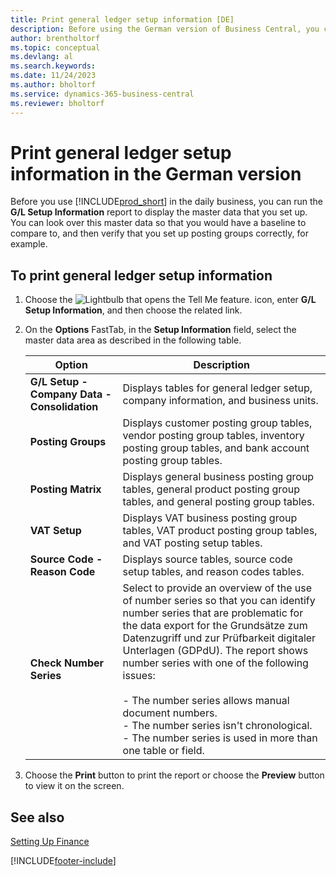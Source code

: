 ```yaml
---
title: Print general ledger setup information [DE]
description: Before using the German version of Business Central, you can run the G/L Setup Information report to display the master data that you set up.
author: brentholtorf
ms.topic: conceptual
ms.devlang: al
ms.search.keywords:
ms.date: 11/24/2023
ms.author: bholtorf
ms.service: dynamics-365-business-central
ms.reviewer: bholtorf
---
```


# Print general ledger setup information in the German version

Before you use [!INCLUDE[prod_short](../../includes/prod_short.md)] in the daily business, you can run the **G/L Setup Information** report to display the master data that you set up. You can look over this master data so that you would have a baseline to compare to, and then verify that you set up posting groups correctly, for example.  

## To print general ledger setup information  

1.  Choose the ![Lightbulb that opens the Tell Me feature.](../../media/ui-search/search_small.png "Tell me what you want to do") icon, enter **G/L Setup Information**, and then choose the related link.  
2.  On the **Options** FastTab, in the **Setup Information** field, select the master data area as described in the following table.  

    |Option|Description|  
    |-------------------------------------|---------------------------------------|  
    |**G/L Setup - Company Data - Consolidation**|Displays tables for general ledger setup, company information, and business units.|  
    |**Posting Groups**|Displays customer posting group tables, vendor posting group tables, inventory posting group tables, and bank account posting group tables.|  
    |**Posting Matrix**|Displays general business posting group tables, general product posting group tables, and general posting group tables.|  
    |**VAT Setup**|Displays VAT business posting group tables, VAT product posting group tables, and VAT posting setup tables.|  
    |**Source Code - Reason Code**|Displays source tables, source code setup tables, and reason codes tables.|  
    |**Check Number Series**|Select to provide an overview of the use of number series so that you can identify number series that are problematic for the data export for the Grundsätze zum Datenzugriff und zur Prüfbarkeit digitaler Unterlagen (GDPdU). The report shows number series with one of the following issues:<br /><br /> -   The number series allows manual document numbers.<br />-   The number series isn't chronological.<br />-   The number series is used in more than one table or field.|  

3.  Choose the **Print** button to print the report or choose the **Preview** button to view it on the screen.  

## See also  
[Setting Up Finance](../../finance-setup-finance.md)


[!INCLUDE[footer-include](../../includes/footer-banner.md)]
